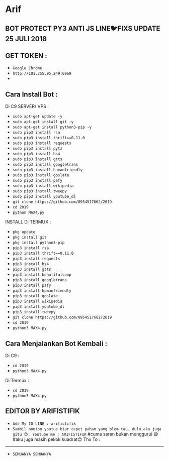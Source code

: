 # Arif
BOT PROTECT PY3 ANTI JS LINE🐦FIXS UPDATE 25 JULI 2018
------
GET TOKEN :
------
- `Google Chrome`
- `http://101.255.95.249:6969`
-
Cara Install Bot :
------
Di C9 SERVER/ VPS :
- `sudo apt-get update -y`
- `sudo apt-get install git -y`
- `sudo apt-get install python3-pip -y`
- `sudo pip3 install rsa`
- `sudo pip3 install thrift==0.11.0`
- `sudo pip3 install requests`
- `sudo pip3 install pytz`
- `sudo pip3 install bs4`
- `sudo pip3 install gtts`
- `sudo pip3 install googletrans`
- `sudo pip3 install humanfriendly`
- `sudo pip3 install goslate`
- `sudo pip3 install pafy`
- `sudo pip3 install wikipedia`
- `sudo pip3 install tweepy`
- `sudo pip3 install youtube_dl`
- `git clone https://github.com/0954517662/2019`
- `cd 2019`
- `python MAX4.py`

INSTALL Di TERMUX :
- `pkg update`
- `pkg install git`
- `pkg install python3-pip`
- `pip3 install rsa`
- `pip3 install thrift==0.11.0`
- `pip3 install requests`
- `pip3 install bs4`
- `pip3 install gtts`
- `pip3 install beautifulsoup`
- `pip3 install googletrans`
- `pip3 install pafy`
- `pip3 install humanfriendly`
- `pip3 install goslate`
- `pip3 install wikipedia`
- `pip3 install youtube_dl`
- `pip3 install tweepy`
- `git clone https://github.com/0954517662/2019`
- `cd 2019`
- `python3 MAX4.py`

Cara Menjalankan Bot Kembali :
------
Di C9 :
- `cd 2019`
- `python3 MAX4.py`

Di Termux :
- `cd 2019`
- `python3 MAX4.py`


EDITOR BY ARIFISTIFIK
------
- `Add My ID LINE : arifistifik`
- `Sambil nonton youtue biar cepet paham yang blom tau. dulu aku juga gitu 😊. Youtube me : ARIFISTIFIK`
#cuma saran bukan menggurui 😅
#aku juga masih pekok kuadrat😊
Thx To :
------
- `SEMUANYA SEMUANYA`

